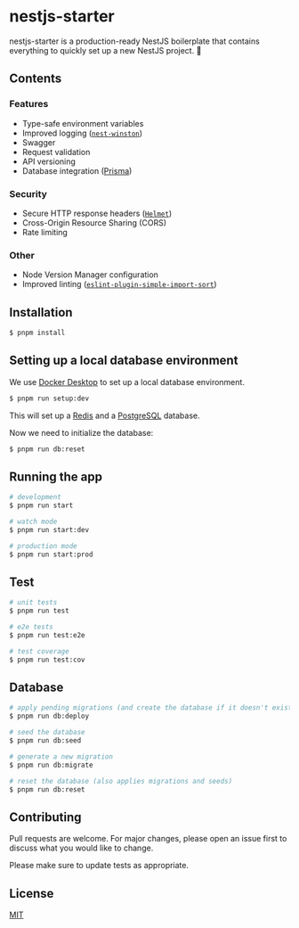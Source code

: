 # nestjs-starter

nestjs-starter is a production-ready NestJS boilerplate that contains everything to quickly set up a new NestJS project. 🚀

## Contents

### Features

- Type-safe environment variables
- Improved logging ([`nest-winston`](https://www.npmjs.com/package/nest-winston))
- Swagger
- Request validation
- API versioning
- Database integration ([Prisma](https://www.prisma.io))

### Security

- Secure HTTP response headers ([`Helmet`](https://www.npmjs.com/package/helmet))
- Cross-Origin Resource Sharing (CORS)
- Rate limiting

### Other

- Node Version Manager configuration
- Improved linting ([`eslint-plugin-simple-import-sort`](https://www.npmjs.com/package/eslint-plugin-simple-import-sort))

## Installation

```bash
$ pnpm install
```

## Setting up a local database environment

We use [Docker Desktop](https://www.docker.com/products/docker-desktop) to set up a local database environment.

```bash
$ pnpm run setup:dev
```

This will set up a [Redis](https://redis.io) and a [PostgreSQL](https://www.postgresql.org) database.

Now we need to initialize the database:

```bash
$ pnpm run db:reset
```

## Running the app

```bash
# development
$ pnpm run start

# watch mode
$ pnpm run start:dev

# production mode
$ pnpm run start:prod
```

## Test

```bash
# unit tests
$ pnpm run test

# e2e tests
$ pnpm run test:e2e

# test coverage
$ pnpm run test:cov
```

## Database

```bash
# apply pending migrations (and create the database if it doesn't exist)
$ pnpm run db:deploy

# seed the database
$ pnpm run db:seed

# generate a new migration
$ pnpm run db:migrate

# reset the database (also applies migrations and seeds)
$ pnpm run db:reset
```

## Contributing

Pull requests are welcome. For major changes, please open an issue first
to discuss what you would like to change.

Please make sure to update tests as appropriate.

## License

[MIT](LICENSE)
